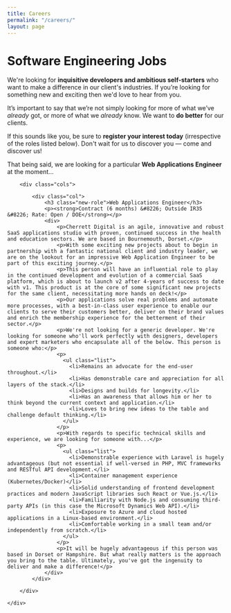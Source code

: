 ```yaml
---
title: Careers
permalink: "/careers/"
layout: page
---
```


<div class="panel compare img-3">
    <div class="col left"></div>
    <div class="col center">
        <div class="skew">
      		<div class="col col-1">
                  <div class="over">
                      <h1>Software Engineering Jobs</h1>
                      <p>We're looking for <strong>inquisitive developers and ambitious self-starters</strong> who want to make a difference in our client's industries. If you’re looking for something new and exciting then we'd love to hear from you.</p>
                      <p>It’s important to say that we’re not simply looking for more of what we’ve <em>already</em> got, or more of what we <em>already</em> know. We want to <strong>do better</strong> for our clients.</p>
                      <p>If this sounds like you, be sure to <strong>register your interest today</strong> (irrespective of the roles listed below). Don't wait for us to discover you &#8212; come and discover us!</p>
                      <p>That being said, we are looking for a particular <strong>Web Applications Engineer</strong> at the moment...</p>
                  </div>
      		</div>
      		<div class="col col-2 collapse"></div>
        </div>
    </div>
    <div class="col right"></div>
</div>

<div class="panel content compact">
    <div class="container">

        <div class="cols">

            <div class="col">
                <h3 class="new-role">Web Applications Engineer</h3>
                <p><strong>Contract (6 months) &#8226; Outside IR35 &#8226; Rate: Open / DOE</strong></p>
                <div>
                    <p>Cherrett Digital is an agile, innovative and robust SaaS applications studio with proven, continued success in the health and education sectors. We are based in Bournemouth, Dorset.</p>
                    <p>With some exciting new projects about to begin in partnership with a fantastic national client and industry leader, we are on the lookout for an impressive Web Application Engineer to be part of this exciting journey.</p>
                    <p>This person will have an influential role to play in the continued development and evolution of a commercial SaaS platform, which is about to launch v2 after 4-years of success to date with v1. This product is at the core of some significant new projects for the same client, necessitating more hands on deck!</p>
                    <p>Our applications solve real problems and automate more processes, with a best-in-class user experience to enable our clients to serve their customers better, deliver on their brand values and enrich the membership experience for the betterment of their sector.</p>
                    <p>We're not looking for a generic developer. We're looking for someone who'll work perfectly with designers, developers and expert marketers who encapsulate all of the below. This person is someone who:</p>
                    <p>
                      <ul class="list">
                        <li>Remains an advocate for the end-user throughout.</li>
                        <li>Has demonstrable care and appreciation for all layers of the stack.</li>
                        <li>Designs and builds for longevity.</li>
                        <li>Has an awareness that allows him or her to think beyond the current context and application.</li>
                        <li>Loves to bring new ideas to the table and challenge default thinking.</li>
                      </ul>
                    </p>
                    <p>With regards to specific technical skills and experience, we are looking for someone with...</p>
                    <p>
                      <ul class="list">
                        <li>Demonstrable experience with Laravel is hugely advantageous (but not essential if well-versed in PHP, MVC frameworks and RESTful API development.</li>
                        <li>Container management experience (Kubernetes/Docker)</li>
                        <li>Solid understanding of frontend development practices and modern JavaScript libraries such React or Vue.js.</li>
                        <li>Familiarity with Node.js and consuming third-party APIs (in this case the Microsoft Dynamics Web API).</li>
                        <li>Exposure to Azure and cloud hosted applications in a Linux-based environment.</li>
                        <li>Comfortable working in a small team and/or independently from scratch.</li>
                      </ul>
                    </p>
                    <p>It will be hugely advantageous if this person was based in Dorset or Hampshire. But what really matters is the approach you bring to the table. Ultimately, you've got the ingenuity to deliver and make a difference!</p>
                </div>
            </div>

        </div>

    </div>
</div>
